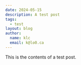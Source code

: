 ```yaml
---
date: 2024-05-15
description: A test post
tags: 
  - test
layout: blog
author: 
  name: klc
  email: k@lo0.ca
---
```

This is the contents of a test post.
